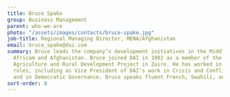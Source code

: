 ```yaml
---
title: Bruce Spake
group: Business Management
parent: who-we-are
photo: "/assets/images/contacts/bruce-spake.jpg"
job-title: Regional Managing Director, MENA/Afghanistan
email: bruce_spake@dai.com
summary: Bruce leads the company’s development initiatives in the Middle East, North
  Africam and Afghanistan. Bruce joined DAI in 1982 as a member of the North Shaba
  Agriculture and Rural Development Project in Zaire. He has worked in various leadership
  roles, including as Vice President of DAI’s work in Crisis and Conflict Mitigation
  and in Democratic Governance. Bruce speaks fluent French, Swahili, and Lingala.
sort-order: 8
---
```


